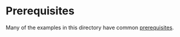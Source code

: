 # Prerequisites

Many of the examples in this directory have common [prerequisites](../user-guide/base-configuration/overview.md).
